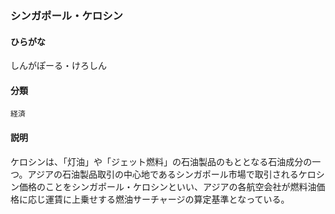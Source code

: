 <div style="display:none;">

## [あ行](securities-terms?id=あ行)
## [か行](securities-terms?id=か行)
## [さ行](securities-terms?id=さ行)

</div>

### シンガポール・ケロシン

#### ひらがな

しんがぽーる・けろしん

#### 分類

`経済`

#### 説明

ケロシンは、「灯油」や「ジェット燃料」の石油製品のもととなる石油成分の一つ。アジアの石油製品取引の中心地であるシンガポール市場で取引されるケロシン価格のことをシンガポール・ケロシンといい、アジアの各航空会社が燃料油価格に応じ運賃に上乗せする燃油サーチャージの算定基準となっている。

<div style="display:none;">

## [た行](securities-terms?id=た行)
## [な行](securities-terms?id=な行)
## [は行](securities-terms?id=は行)
## [ま行](securities-terms?id=ま行)
## [や行](securities-terms?id=や行)
## [ら行](securities-terms?id=ら行)
## [わ行](securities-terms?id=わ行)
## [英数字・記号](securities-terms?id=英数字・記号)

</div>

